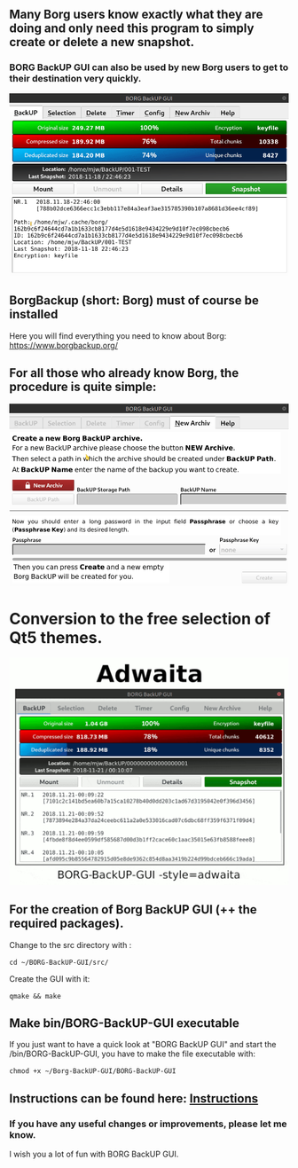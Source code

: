 ## Many Borg users know exactly what they are doing and only need this program to simply create or delete a new snapshot.
### BORG BackUP GUI can also be used by new Borg users to get to their destination very quickly.

<kbd>  
  
![NEW Snapshot](https://github.com/MTrage/Borg-BackUP-GUI/blob/master/video/New-Snapshot.gif)

</kbd>

## BorgBackup (short: Borg) must of course be installed
Here you will find everything you need to know about Borg: 
https://www.borgbackup.org/

## For all those who already know Borg, the procedure is quite simple: 
<kbd>
  
![NEW Archiv](https://github.com/MTrage/Borg-BackUP-GUI/blob/master/video/New-Archiv.gif)

</kbd>


# Conversion to the free selection of Qt5 themes.
![Qt5 Style](https://github.com/MTrage/Borg-BackUP-GUI/blob/master/video/Qt5-Style-min.gif)




## For the creation of Borg BackUP GUI (++ the required packages).
Change to the src directory with :

    cd ~/BORG-BackUP-GUI/src/

Create the GUI with it:

    qmake && make
    
## Make bin/BORG-BackUP-GUI executable
If you just want to have a quick look at "BORG BackUP GUI" and start the /bin/BORG-BackUP-GUI, you have to make the file executable with:

    chmod +x ~/Borg-BackUP-GUI/BORG-BackUP-GUI



## Instructions can be found here: [Instructions](https://github.com/MTrage/Borg-BackUP-GUI/wiki/Short-instruction)

### If you have any useful changes or improvements, please let me know.
I wish you a lot of fun with BORG BackUP GUI.
